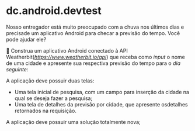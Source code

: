 # dc.android.devtest

Nosso entregador está muito preocupado com a chuva nos últimos dias e precisade um aplicativo Android para checar a previsão do tempo. Você pode ajudar ele? 

🧱 Construa um aplicativo Android conectado à API Weatherbit(*https://www.weatherbit.io/api*) que receba como *input* o nome de uma cidade e apresente sua respectiva previsão do tempo para o *dia seguinte*:

A aplicação deve possuir duas telas:
  - Uma tela inicial de pesquisa, com um campo para inserção da cidade na qual se deseja fazer a pesquisa;
  - Uma tela de detalhes da previsão por cidade, que apresente osdetalhes retornados na requisição.

A aplicação deve possuir uma solução totalmente nova;
